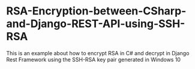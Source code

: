 # RSA-Encryption-between-CSharp-and-Django-REST-API-using-SSH-RSA
This is an example about how to encrypt RSA in C# and decrypt in Django Rest Framework using the SSH-RSA key pair generated in Windows 10
